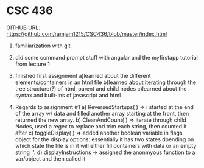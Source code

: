 # CSC 436
GITHUB URL: https://github.com/ramjam1215/CSC436/blob/master/index.html
1) familiarization with git
2) did some command prompt stuff with angular and the myfirstapp tutorial from lecture 1
3) finished first assignment 
  a)learned about the different elements/containers in an html file
  b)learned about iterating through the tree structure(?) of html, parent and child nodes
  c)learned about the syntax and built-ins of javascript and html
 
 4) Regards to assignment #1
   a) ReversedStartups( ) => i started at the end of the array w/ data and filled another array starting at the front, then returned the      new array.
   b) CleanAndCount( ) => iterate through child Nodes, used a regex to replace and trim each string, then counted it after
   c) toggleDisplay( ) => added another boolean variable in flags object for the display options: essentially it has two states dpending on    which state the file is in it will either fill containers with data or an empty string ''.
   d) displayInstructions => assigned the anonmyous function to a var/object and then called it
